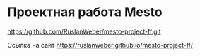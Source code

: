 # Проектная работа Mesto
https://github.com/RuslanWeber/mesto-project-ff.git

Ссылка на сайт
https://ruslanweber.github.io/mesto-project-ff/
